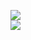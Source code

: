 [![](https://img.shields.io/badge/Made%20With-Github%20Spray-lightgrey.svg?style=for-the-badge&logo=github)](https://github.com/Annihil/github-spray#25771)  
[![](https://i.imgur.com/2DrTn0Z.gif)](https://github.com/Annihil/github-spray)